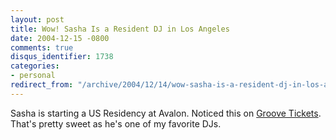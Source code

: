 ```yaml
---
layout: post
title: Wow! Sasha Is a Resident DJ in Los Angeles
date: 2004-12-15 -0800
comments: true
disqus_identifier: 1738
categories:
- personal
redirect_from: "/archive/2004/12/14/wow-sasha-is-a-resident-dj-in-los-angeles.aspx/"
---
```


Sasha is starting a US Residency at Avalon. Noticed this on [Groove
Tickets](http://www.groovetickets.com/OrderSystem/Groove/eventviewqb.asp?Affilid=93&EventsID=13529&PGName=Avalon+Hollywood).
That's pretty sweet as he's one of my favorite DJs.

